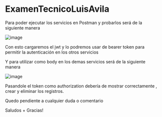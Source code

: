 # ExamenTecnicoLuisAvila

Para poder ejecutar los servicios en Postman y probarlos será de la siguiente manera

![image](https://github.com/LuisAvbax/ExamenTecnicoLuisAvila/assets/68525701/747373ea-2d07-49c0-b1da-11bbc00e86c9)

Con esto cargaremos el jwt y lo podremos usar de bearer token para permitir la autenticación en los otros servicios

Y para utilizar como body en los demas servicios será de la siguiente manera

![image](https://github.com/LuisAvbax/ExamenTecnicoLuisAvila/assets/68525701/ba83be5f-fccd-47e2-948d-46cf8fa74e1a)

Pasandole el token como authorization debería de mostrar correctamente , crear y eliminar los registros.

Quedo pendiente a cualquier duda o comentario

Saludos + Gracias!
